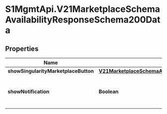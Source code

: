# S1MgmtApi.V21MarketplaceSchemaAvailabilityResponseSchema200Data

## Properties
Name | Type | Description | Notes
------------ | ------------- | ------------- | -------------
**showSingularityMarketplaceButton** | [**V21MarketplaceSchemaAvailabilityResponseSchema200DataShowSingularityMarketplaceButton**](V21MarketplaceSchemaAvailabilityResponseSchema200DataShowSingularityMarketplaceButton.md) |  | 
**showNotification** | **Boolean** | True if the user is allowed to see notification | [optional] 


